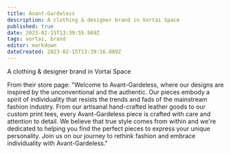 ```yaml
---
title: Avant-Gardeless
description: A clothing & designer brand in Vortai Space
published: true
date: 2023-02-15T13:39:55.569Z
tags: vortai, brand
editor: markdown
dateCreated: 2023-02-15T13:39:16.089Z
---
```


A clothing & designer brand in Vortai Space

From their store page:
"Welcome to Avant-Gardeless, where our designs are inspired by the unconventional and the authentic. Our pieces embody a spirit of individuality that resists the trends and fads of the mainstream fashion industry. From our artisanal hand-crafted leather goods to our custom print tees, every Avant-Gardeless piece is crafted with care and attention to detail. We believe that true style comes from within and we're dedicated to helping you find the perfect pieces to express your unique personality. Join us on our journey to rethink fashion and embrace individuality with Avant-Gardeless."